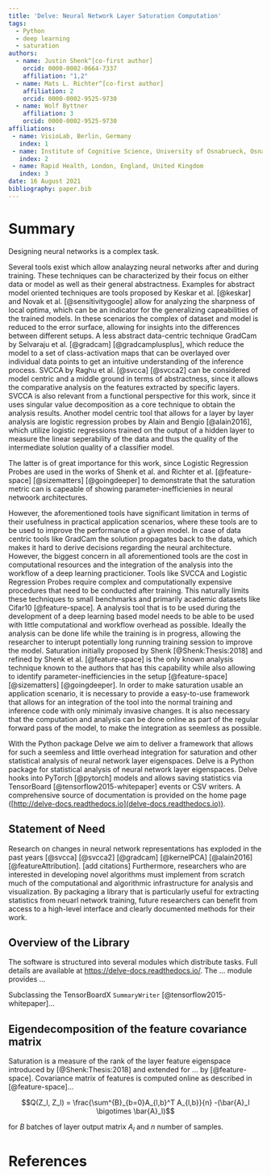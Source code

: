 ```yaml
---
title: 'Delve: Neural Network Layer Saturation Computation'
tags:
  - Python
  - deep learning
  - saturation
authors:
  - name: Justin Shenk^[co-first author]
    orcid: 0000-0002-0664-7337
    affiliation: "1,2"
  - name: Mats L. Richter^[co-first author]
    affiliation: 2
    orcid: 0000-0002-9525-9730
  - name: Wolf Byttner
    affiliation: 3
    orcid: 0000-0002-9525-9730
affiliations:
 - name: VisioLab, Berlin, Germany
   index: 1
 - name: Institute of Cognitive Science, University of Osnabrueck, Osnabrueck, Germany
   index: 2
 - name: Rapid Health, London, England, United Kingdom
   index: 3
date: 16 August 2021
bibliography: paper.bib
---
```


# Summary
Designing neural networks is a complex task.

Several tools exist which allow analayzing neural networks after and during training.
These techniques can be characterized by their focus on either data or model as well as their general abstractness.
Examples for abstract model oriented techniques are tools proposed by Keskar et al. [@keskar] and Novak et al. [@sensitivitygoogle] allow for analyzing the sharpness of local
optima, which can be an indicator for the generalizing capeabilities of the trained models.
In these scenarios the complex of dataset and model is reduced to the error surface, allowing for insights into the differences between different setups.
A less abstract data-centric technique GradCam by Selvaraju et al. [@gradcam] [@gradcamplusplus], which reduce the model to a set of class-activation maps
that can be overlayed over individual data points to get an intuitive understanding of the inference process.
SVCCA by Raghu et al. [@svcca] [@svcca2] can be considered model centric and a middle ground in terms of abstractness, since it allows the comparative analysis 
on the features extracted by specific layers.
SVCCA is also relevant from a functional perspective for this work, since it uses singular value decomposition as a core technique to obtain the analysis results.
Another model centric tool that allows for a layer by layer analysis are logistic regression probes by Alain and Bengio [@alain2016], which utilize logistic regressions trained on the output
of a hidden layer to measure the linear seperability of the data and thus the quality of the intermediate solution quality of a classifier model.

The latter is of great importance for this work, since Logistic Regression Probes are used in the works of Shenk et al. and Richter et al. [@feature-space] [@sizematters] [@goingdeeper]
to demonstrate that the saturation metric can is capeable of showing parameter-inefficienies in neural netwoork architectures.

However, the aforementioned  tools have significant limitation in terms of their usefulness in practical application scenarios, where these tools 
are to be used to improve the performance of a given model.
In case of data centric tools like GradCam the solution propagates back to the data, which makes it hard to derive decisions regarding the neural architecture.
However, the biggest concern in all aforementioned tools are the cost in computational resources and the integration of the analysis into the workflow
of a deep learning practicioner.
Tools like SVCCA and Logistic Regression Probes require complex and computationally expensive procedures that need to be conducted after training.
This naturally limits these techniques to small benchmarks and primarily academic datasets like Cifar10 [@feature-space].
A analysis tool that is to be used during the development of a deep learning based model needs to be able to be used with little computational and workflow overhead as possible.
Ideally the analysis can be done life while the training is in progress, allowing the researcher to interupt potentially long running training session to improve the model.
Saturation initially proposed by Shenk [@Shenk:Thesis:2018] and refined by Shenk et al. [@feature-space] is the only known analysis technique known to the authors 
that has this capability while also allowing to identify parameter-inefficiencies in the setup [@feature-space] [@sizematters] [@goingdeeper].
In order to make saturation usable an application scenario, it is necessary to provide a easy-to-use framework that allows for an integration of the tool into the 
normal training and inference code with only minimaly invasive changes.
It is also necessary that the computation and analysis can be done online as part of the regular forward pass of the model, to make the integration as seemless as possible.

With the Python package Delve we aim to deliver a framework that allows for such a seemless and little overhead integration for saturation and 
other statistical analysis of neural network layer eigenspaces.
Delve is a Python package for statistical analysis of neural network layer eigenspaces.
Delve hooks into PyTorch [@pytorch] models and allows saving statistics via TensorBoard [@tensorflow2015-whitepaper] events or CSV writers. 
A comprehensive source of documentation is provided on the home page
([http://delve-docs.readthedocs.io](delve-docs.readthedocs.io)).

## Statement of Need
Research on changes in neural network representations has exploded in the past years [@svcca] [@svcca2] [@gradcam] [@kernelPCA] [@alain2016] [@featureAttribution]. [add citations]
Furthermore, researchers who are interested in developing novel algorithms must implement from scratch much of the computational and algorithmic infrastructure for analysis and visualization.
By packaging a library that is particularly useful for extracting statistics from neuarl network training, future researchers can benefit from access to a high-level interface and clearly documented methods for their work.

## Overview of the Library
The software is structured into several modules which distribute tasks. Full details are available at <https://delve-docs.readthedocs.io/>. The ... module provides ...

Subclassing the TensorBoardX `SummaryWriter` [@tensorflow2015-whitepaper]...

## Eigendecomposition of the feature covariance matrix

Saturation is a measure of the rank of the layer feature eigenspace introduced by [@Shenk:Thesis:2018] and extended for ... by [@feature-space].
Covariance matrix of features is computed online as described in [@feature-space]...

$$Q(Z_l, Z_l) = \frac{\sum^{B}_{b=0}A_{l,b}^T A_{l,b}}{n} -(\bar{A}_l \bigotimes \bar{A}_l)$$

for $B$ batches of layer output matrix $A_l$ and $n$ number of samples.

# References
